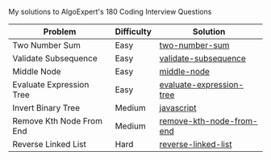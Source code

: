 My solutions to AlgoExpert's 180 Coding Interview Questions

| Problem | Difficulty | Solution |
| --- | --- | --- |
|  Two Number Sum | Easy | [two-number-sum](https://github.com/s0alken/algoexpert-solutions/tree/main/easy/two-number-sum)
|  Validate Subsequence | Easy | [validate-subsequence](https://github.com/s0alken/algoexpert-solutions/tree/main/easy/validate-subsequence)
|  Middle Node | Easy | [middle-node](https://github.com/s0alken/algoexpert-solutions/tree/main/easy/middle-node)
|  Evaluate Expression Tree | Easy | [evaluate-expression-tree](https://github.com/s0alken/algoexpert-solutions/tree/main/easy/evaluate-expression-tree)
|  Invert Binary Tree | Medium | [javascript](https://github.com/s0alken/algoexpert-solutions/tree/main/medium/invert-binary-tree/solutions.js) | [python](https://github.com/s0alken/algoexpert-solutions/tree/main/medium/invert-binary-tree/solutions.py)
|  Remove Kth Node From End | Medium | [remove-kth-node-from-end](https://github.com/s0alken/algoexpert-solutions/tree/main/medium/remove-kth-node-from-end)
|  Reverse Linked List | Hard | [reverse-linked-list](https://github.com/s0alken/algoexpert-solutions/tree/main/hard/reverse-linked-list)